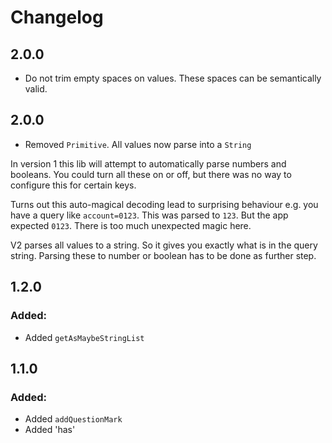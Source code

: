 # Changelog

## 2.0.0

- Do not trim empty spaces on values. These spaces can be semantically valid.

## 2.0.0

- Removed `Primitive`. All values now parse into a `String`

In version 1 this lib will attempt to automatically parse numbers and booleans. You could turn all these on or off, but there was no way to configure this for certain keys.

Turns out this auto-magical decoding lead to surprising behaviour e.g. you have a query like
`account=0123`. This was parsed to `123`. But the app expected `0123`. There is too much unexpected magic here.

V2 parses all values to a string. So it gives you exactly what is in the query string. Parsing these to number or boolean has to be done as further step.

## 1.2.0

### Added:

- Added `getAsMaybeStringList`

## 1.1.0

### Added:

- Added `addQuestionMark`
- Added 'has'
